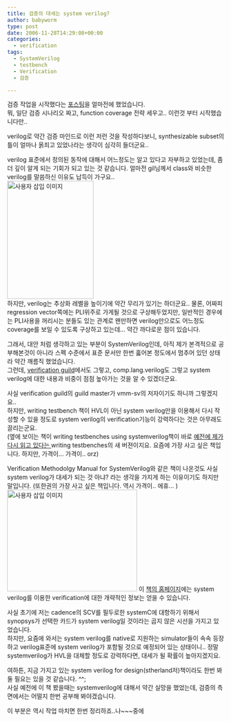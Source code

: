 ```yaml
---
title: 검증의 대세는 system verilog?
author: babyworm
type: post
date: 2006-11-28T14:29:08+00:00
categories:
  - verification
tags:
  - SystemVerilog
  - testbench
  - Verification
  - 검증

---
```

검증 작업을 시작했다는 <A href="http://babyworm.net/tatter/98" target=_blank>포스팅</A>을 얼마전에 했었습니다.  
뭐, 일단 검증 시나리오 짜고, function coverage 전략 세우고.. 이런것 부터 시작했습니다만..

verilog로 약간 검증 마인드로 이런 저런 것을 작성하다보니, synthesizable subset의 틀이 얼마나 옭죄고 있었나라는 생각이 심각히 들더군요..

verilog 표준에서 정의된 동작에 대해서 어느정도는 알고 있다고 자부하고 있었는데, 좀더 깊이 알게 되는 기회가 되고 있는 것 같습니다. 얼마전 gil님께서 class와 비슷한 verilog를 말씀하신 이유도 납득이 가구요..  
<img loading="lazy" decoding="async" src="https://i0.wp.com/babyworm.net/wordpress/wp-content/uploads/1/cfile2.uf.126FBF4C4D6A7ABB144ED5.jpg?resize=200%2C273" class="alignright" width="200" height="273" alt="사용자 삽입 이미지" data-recalc-dims="1" />  
하지만, verilog는 추상화 레벨을 높이기에 약간 무리가 있기는 하더군요.. 물론, 어짜피 regression vector쪽에는 PLI위주로 가게될 것으로 구상해두었지만, 일반적인 경우에는 PLI사용을 꺼리시는 분들도 있는 관계로 왠만하면 verilog만으로도 어느정도 coverage를 보일 수 있도록 구상하고 있는데&#8230; 약간 까다로운 점이 있습니다. 

그래서, 대안 처럼 생각하고 있는 부분이 SystemVerilog인데, 아직 제가 본격적으로 공부해본것이 아니라 스펙 수준에서 표준 문서만 한번 훓어본 정도에서 멈추어 있던 상태라 약간 깨름직 했었습니다.  
그런데, <A href="http://verificationguild.com/" target=_blank>verification guild</A>에서도 그렇고, comp.lang.verilog도 그렇고 system verilog에 대한 내용과 비중이 점점 높아가는 것을 알 수 있겠더군요.

사실 verification guild의 guild master가 vmm-sv의 저자이기도 하니까 그렇겠지요..  
하지만, writing testbench 책이 HVL이 아닌 system verilog만을 이용해서 다시 작성할 수 있을 정도로 system verilog의 verification기능이 강력하다는 것은 아무래도 끌리는군요.  
(옆에 보이는 책이 writing testbenches using systemverilog책이 바로 <A href="http://babyworm.net/tatter/66" target=_blank>예전에 제가 다시 읽고 있다는 </A>writing testbenches의 새 버젼이지요. 요즘에 가장 사고 싶은 책입니다. 하지만, 가격이&#8230; 가격이.. orz)

Verification Methodolgy Manual for SystemVerilog와 같은 책이 나온것도 사실 system verilog가 대세가 되는 것 아냐? 라는 생각을 가지게 하는 이유이기도 하지만 말입니다. (또한권의 가장 사고 싶은 책입니다. 역시 가격이.. 에휴&#8230; )<img loading="lazy" decoding="async" src="https://i0.wp.com/babyworm.net/wordpress/wp-content/uploads/1/cfile29.uf.152829494D6A7ABA15292B.jpg?resize=301%2C235" class="alignleft" width="301" height="235" alt="사용자 삽입 이미지" data-recalc-dims="1" /> 이 <A href="http://www.vmm-sv.com/" target=_blank>책의 홈페이지</A>에는 system verilog를 이용한 verification에 대한 개략적인 정보는 얻을 수 있습니다. 

사실 초기에 저는 cadence의 SCV를 필두로한 systemC에 대항하기 위해서 synopsys가 선택한 카드가 system verilog일 것이라는 곱지 않은 시선을 가지고 있었습니다.  
하지만, 요즘에 와서는 system verilog를 native로 지원하는 simulator들이 속속 등장하고 verilog표준에 system verilog가 포함될 것으로 예정되어 있는 상태이니.. 정말 systemverilog가 HVL을 대체할 정도로 강력하다면, 대세가 될 확률이 높아지겠지요.

여하튼, 지금 가지고 있는 system verilog for design(stherland저)책이라도 한번 봐둘 필요는 있을 것 같습니다. ^^;  
사실 예전에 이 책 봤을때는 systemverilog에 대해서 약간 실망을 했었는데, 검증의 측면에서는 어떨지 한번 공부해 봐야겠습니다. 

이 부분은 역시 작업 마치면 한번 정리하죠..나~~~중에